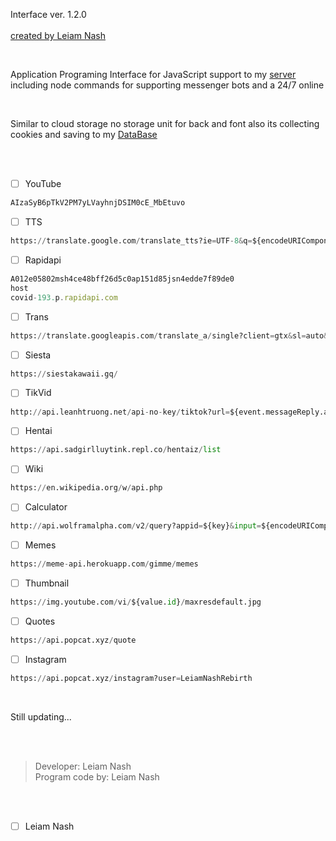 Interface ver. 1.2.0
<br> <br>
[created by Leiam Nash](https://www.facebook.com/LeiamNashRebrth)

<Br>

Application Programing Interface for JavaScript support to my
[server](https://github.com/LeiamNashRebirth/Server) including node commands for supporting messenger bots and a 24/7 online

<Br>

Similar to cloud storage no storage unit for back and font also its collecting cookies and saving to my 
[DataBase](https://github.com/LeiamNashRebirth/DataBase)

<Br> <br>

- [ ] YouTube
```js
AIzaSyB6pTkV2PM7yLVayhnjDSIM0cE_MbEtuvo
```

- [ ] TTS
```py
https://translate.google.com/translate_tts?ie=UTF-8&q=${encodeURIComponent(msg)}&tl=${languageToSay}&client=tw-ob
```

- [ ] Rapidapi
```js
A012e05802msh4ce48bff26d5c0ap151d85jsn4edde7f89de0
host
covid-193.p.rapidapi.com
```

- [ ] Trans
```py
https://translate.googleapis.com/translate_a/single?client=gtx&sl=auto&tl=${lang}&dt=t&q=${translateThis}
```

- [ ] Siesta
```py
https://siestakawaii.gq/
```
- [ ] TikVid
```py
http://api.leanhtruong.net/api-no-key/tiktok?url=${event.messageReply.args
```

- [ ] Hentai
```py
https://api.sadgirlluytink.repl.co/hentaiz/list
```

- [ ] Wiki
```py
https://en.wikipedia.org/w/api.php
```

- [ ] Calculator
````py
http://api.wolframalpha.com/v2/query?appid=${key}&input=${encodeURIComponent(content)}&output=json
````

- [ ] Memes
```py
https://meme-api.herokuapp.com/gimme/memes
```

- [ ] Thumbnail
```py
https://img.youtube.com/vi/${value.id}/maxresdefault.jpg
```

- [ ] Quotes
```py
https://api.popcat.xyz/quote
```

- [ ] Instagram
```py
https://api.popcat.xyz/instagram?user=LeiamNashRebirth
```

<Br>

Still updating...

<br> <br>
> Developer: Leiam Nash <br> Program code by: Leiam Nash 

<br> <br>
- [ ] Leiam Nash
